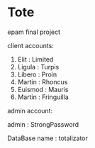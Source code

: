 # Tote
epam final project

client accounts:

1) Elit : Limited
2) Ligula : Turpis
3) Libero : Proin
4) Martin : Rhoncus
5) Euismod : Mauris
6) Martin : Fringuilla

admin account:

admin : StrongPassword

DataBase name : totalizator
